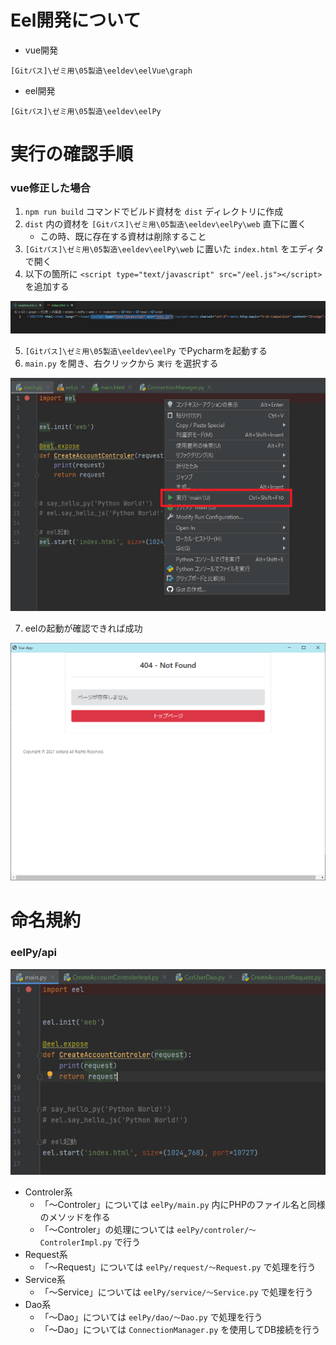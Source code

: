 # Eel開発について

- vue開発
```
[Gitパス]\ゼミ用\05製造\eeldev\eelVue\graph
```

- eel開発
```
[Gitパス]\ゼミ用\05製造\eeldev\eelPy
```

# 実行の確認手順

### vue修正した場合
1. `npm run build` コマンドでビルド資材を `dist` ディレクトリに作成
2. `dist` 内の資材を `[Gitパス]\ゼミ用\05製造\eeldev\eelPy\web` 直下に置く
    - この時、既に存在する資材は削除すること
3. `[Gitパス]\ゼミ用\05製造\eeldev\eelPy\web` に置いた `index.html` をエディタで開く
4. 以下の箇所に `<script type="text/javascript" src="/eel.js"></script>` を追加する

![01](./img/01.png)

5. `[Gitパス]\ゼミ用\05製造\eeldev\eelPy` でPycharmを起動する
6. `main.py` を開き、右クリックから `実行` を選択する

![02](./img/02.png)

7. eelの起動が確認できれば成功

![03](./img/03.png)

# 命名規約

### eelPy/api

![04](./img/04.png)

- Controler系
    - 「～Controler」については `eelPy/main.py` 内にPHPのファイル名と同様のメソッドを作る
    - 「～Controler」の処理については `eelPy/controler/～ControlerImpl.py` で行う
- Request系
    - 「～Request」については `eelPy/request/～Request.py` で処理を行う
- Service系
    - 「～Service」については  `eelPy/service/～Service.py` で処理を行う
- Dao系
    - 「～Dao」については `eelPy/dao/～Dao.py` で処理を行う
    - 「～Dao」については `ConnectionManager.py` を使用してDB接続を行う
